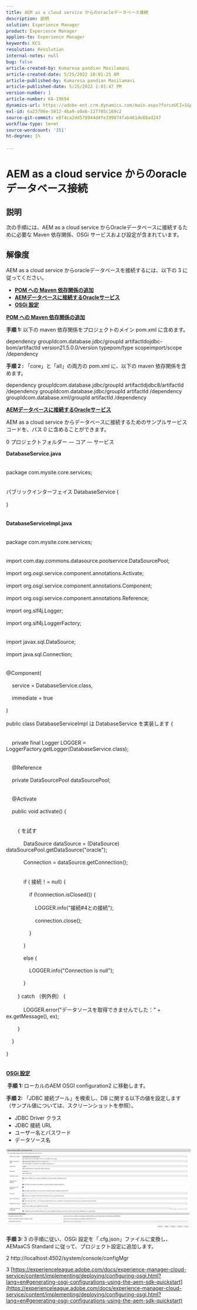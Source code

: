 ```yaml
---
title: AEM as a cloud service からのoracleデータベース接続
description: 説明
solution: Experience Manager
product: Experience Manager
applies-to: Experience Manager
keywords: KCS
resolution: Resolution
internal-notes: null
bug: false
article-created-by: Kumaresa pandian Masilamani
article-created-date: 5/25/2022 10:01:25 AM
article-published-by: Kumaresa pandian Masilamani
article-published-date: 5/25/2022 1:01:47 PM
version-number: 1
article-number: KA-19694
dynamics-url: https://adobe-ent.crm.dynamics.com/main.aspx?forceUCI=1&pagetype=entityrecord&etn=knowledgearticle&id=69414ca1-11dc-ec11-a7b6-0022480b073d
exl-id: 6a23706e-5812-4ba9-a9a6-127785c169c2
source-git-commit: e8f4ca2dd578944d4fe399074fab461de88ad247
workflow-type: tm+mt
source-wordcount: '351'
ht-degree: 1%

---
```


# AEM as a cloud service からのoracleデータベース接続

## 説明


次の手順には、AEM as a cloud service からOracleデータベースに接続するために必要な Maven 依存関係、OSGi サービスおよび設定が含まれています。


## 解像度


AEM as a cloud service からoracleデータベースを接続するには、以下の 3 に従ってください。

- <u><b>POM への Maven 依存関係の追加</b></u>
- <u><b>AEMデータベースに接続するOracleサービス</b></u>
- <u><b>OSGi 設定</b></u>


<u><b>POM への Maven 依存関係の追加</b></u>

<b>手順 1:</b> 以下の maven 依存関係をプロジェクトのメイン pom.xml に含めます。

dependency groupIdcom.database.jdbc/groupId artifactIdojdbc-bom/artifactId version21.5.0.0/version typepom/type scopeimport/scope /dependency

<b>手順 2 : </b>「core」と「all」の両方の pom.xml に、以下の maven 依存関係を含めます。

dependency groupIdcom.database.jdbc/groupId artifactIdjdbc8/artifactId /dependency groupIdcom.database.jdbc/groupId artifactId /dependency groupIdcom.database.xml/groupId artifactId /dependency

<u><b>AEMデータベースに接続するOracleサービス</b></u>

AEM as a cloud service からデータベースに接続するためのサンプルサービスコードを、パス 0 に含めることができます。

0 プロジェクトフォルダー — コア — サービス

<b>DatabaseService.java</b>
<br><br><br>package com.mysite.core.services;<br> <br><br>パブリックインターフェイス DatabaseService {<br><br>}<br><br><br>
<b>DatabaseServiceImpl.java</b>
<br><br><br>package com.mysite.core.services;<br> <br><br>import com.day.commons.datasource.poolservice.DataSourcePool;<br><br>import org.osgi.service.component.annotations.Activate;<br><br>import org.osgi.service.component.annotations.Component;<br><br>import org.osgi.service.component.annotations.Reference;<br><br>import org.slf4j.Logger;<br><br>import org.slf4j.LoggerFactory;<br> <br><br>import javax.sql.DataSource;<br><br>import java.sql.Connection;<br> <br><br>@Component(<br><br>    service = DatabaseService.class,<br><br>    immediate = true<br><br>)<br><br>public class DatabaseServiceImpl は DatabaseService を実装します {<br> <br><br>    private final Logger LOGGER = LoggerFactory.getLogger(DatabaseService.class);<br> <br><br>    @Reference<br><br>    private DataSourcePool dataSourcePool;<br> <br><br>    @Activate<br><br>    public void activate() {<br> <br><br>        { を試す<br><br>            DataSource dataSource = (DataSource) dataSourcePool.getDataSource(&quot;oracle&quot;);<br><br>            Connection = dataSource.getConnection();<br> <br><br>            if ( 接続！= null) {<br><br>                if (!connection.isClosed()) {<br><br>                    LOGGER.info(&quot;接続#4との接続&quot;);<br><br>                    connection.close();<br><br>                }<br><br>            }<br><br>            else {<br><br>                LOGGER.info(&quot;Connection is null&quot;);<br><br>            }<br><br>        } catch （例外例） {<br><br>            LOGGER.error(&quot;データソースを取得できませんでした：&quot; + ex.getMessage(), ex);<br><br>        }<br><br>    }<br><br>}<br><br><br>
<u><b>OSGi 設定</b></u>

<b> 手順 1: </b>ローカルのAEM OSGI configuration2 に移動します。

<b>手順 2: </b>「JDBC 接続プール」を検索し、DB に関する以下の値を設定します（サンプル値については、スクリーンショットを参照）。

- JDBC Driver クラス
- JDBC 接続 URL
- ユーザー名とパスワード
- データソース名


![](assets/265e1a49-24dc-ec11-a7b6-0022480b073d.png)

<b>手順 3: </b>3 の手順に従い、OSGi 設定を「.cfg.json」ファイルに変換し、AEMaaCS Standard に従って、プロジェクト設定に追加します。

2 http://localhost:4502/system/console/configMgr

3 [https://experienceleague.adobe.com/docs/experience-manager-cloud-service/content/implementing/deploying/configuring-osgi.html?lang=en#generating-osgi-configurations-using-the-aem-sdk-quickstart](https://experienceleague.adobe.com/docs/experience-manager-cloud-service/content/implementing/deploying/configuring-osgi.html?lang=en#generating-osgi-configurations-using-the-aem-sdk-quickstart)
